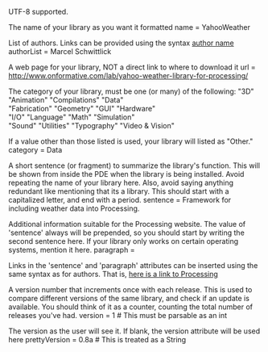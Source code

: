 UTF-8 supported.

The name of your library as you want it formatted
name = YahooWeather

List of authors. Links can be provided using the syntax [author name](url)
authorList = Marcel Schwittlick

A web page for your library, NOT a direct link to where to download it
url = http://www.onformative.com/lab/yahoo-weather-library-for-processing/

The category of your library, must be one (or many) of the following:
  "3D"            "Animation"     "Compilations"      "Data"          
  "Fabrication"   "Geometry"      "GUI"               "Hardware"      
  "I/O"           "Language"      "Math"              "Simulation"    
  "Sound"         "Utilities"     "Typography"        "Video & Vision"  

 If a value other than those listed is used, your library will listed as "Other."
category = Data

A short sentence (or fragment) to summarize the library's function. This will be
shown from inside the PDE when the library is being installed. Avoid repeating
the name of your library here. Also, avoid saying anything redundant like
mentioning that its a library. This should start with a capitalized letter, and
end with a period.
sentence = Framework for including weather data into Processing.

Additional information suitable for the Processing website. The value of
'sentence' always will be prepended, so you should start by writing the
second sentence here. If your library only works on certain operating systems,
mention it here.
paragraph =  

Links in the 'sentence' and 'paragraph' attributes can be inserted using the
same syntax as for authors. That is, [here is a link to Processing](http://processing.org/)


A version number that increments once with each release. This
is used to compare different versions of the same library, and
check if an update is available. You should think of it as a
counter, counting the total number of releases you've had.
version = 1  # This must be parsable as an int

The version as the user will see it. If blank, the version attribute will be used here
prettyVersion = 0.8a  # This is treated as a String